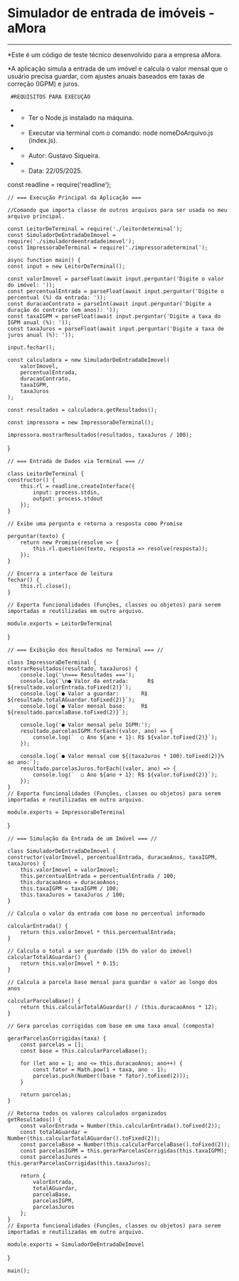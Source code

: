 
# Simulador de entrada de imóveis - aMora
---------------------------------------------------------------
*Este é um código de teste técnico desenvolvido para a empresa aMora.

*A aplicação simula a entrada de um imóvel e calcula o valor mensal que o usuário precisa guardar, com ajustes anuais baseados em taxas de correção (IGPM) e juros.


     #REQUISITOS PARA EXECUÇÃO
* - Ter o Node.js instalado na máquina.
* - Executar via terminal com o comando: node nomeDoArquivo.js (index.js).

* - Autor: Gustavo Siqueira.
* - Data: 22/05/2025.

const readline = require('readline');

    // === Execução Principal da Aplicação ===

    //Comando que importa classe de outros arquivos para ser usada no meu arquivo principal. 

    const LeitorDeTerminal = require('./leitordeterminal');
    const SimuladorDeEntradaDeImovel = require('./simuladordeentradadeimovel');
    const ImpressoraDeTerminal = require('./impressoradeterminal');

    async function main() {
    const input = new LeitorDeTerminal();

    const valorImovel = parseFloat(await input.perguntar('Digite o valor do imóvel: '));
    const percentualEntrada = parseFloat(await input.perguntar('Digite o percentual (%) da entrada: '));
    const duracaoContrato = parseInt(await input.perguntar('Digite a duração do contrato (em anos): '));
    const taxaIGPM = parseFloat(await input.perguntar('Digite a taxa do IGPM anual (%): '));
    const taxaJuros = parseFloat(await input.perguntar('Digite a taxa de juros anual (%): '));

    input.fechar();

    const calculadora = new SimuladorDeEntradaDeImovel(
        valorImovel,
        percentualEntrada,
        duracaoContrato,
        taxaIGPM,
        taxaJuros
    );

    const resultados = calculadora.getResultados();

    const impressora = new ImpressoraDeTerminal();

    impressora.mostrarResultados(resultados, taxaJuros / 100);
}   
   
    // === Entrada de Dados via Terminal === //

    class LeitorDeTerminal {
    constructor() {
        this.rl = readline.createInterface({
            input: process.stdin,
            output: process.stdout
        });
    }

    // Exibe uma pergunta e retorna a resposta como Promise

    perguntar(texto) {
        return new Promise(resolve => {
            this.rl.question(texto, resposta => resolve(resposta));
        });
    }

    // Encerra a interface de leitura
    fechar() {
        this.rl.close();
    }

    // Exporta funcionalidades (Funções, classes ou objetos) para serem importadas e reutilizadas em outro arquivo.

    module.exports = LeitorDeTerminal
}


    // === Exibição dos Resultados no Terminal === // 

    class ImpressoraDeTerminal {
    mostrarResultados(resultado, taxaJuros) {
        console.log('\n=== Resultados ===');
        console.log(`\n● Valor da entrada:      R$ ${resultado.valorEntrada.toFixed(2)}`);
        console.log(`● Valor a guardar:       R$ ${resultado.totalAGuardar.toFixed(2)}`);
        console.log(`● Valor mensal base:     R$ ${resultado.parcelaBase.toFixed(2)}`);

        console.log('● Valor mensal pelo IGPM:');
        resultado.parcelasIGPM.forEach((valor, ano) => {
            console.log(`  ○ Ano ${ano + 1}: R$ ${valor.toFixed(2)}`);
        });

        console.log(`● Valor mensal com ${(taxaJuros * 100).toFixed(2)}% ao ano:`);
        resultado.parcelasJuros.forEach((valor, ano) => {
            console.log(`  ○ Ano ${ano + 1}: R$ ${valor.toFixed(2)}`);
        });
    }
    // Exporta funcionalidades (Funções, classes ou objetos) para serem importadas e reutilizadas em outro arquivo.

    module.exports = ImpressoraDeTerminal
}


    // === Simulação da Entrada de um Imóvel === //

    class SimuladorDeEntradaDeImovel {
    constructor(valorImovel, percentualEntrada, duracaoAnos, taxaIGPM, taxaJuros) {
        this.valorImovel = valorImovel;
        this.percentualEntrada = percentualEntrada / 100;
        this.duracaoAnos = duracaoAnos;
        this.taxaIGPM = taxaIGPM / 100;
        this.taxaJuros = taxaJuros / 100;
    }

    // Calcula o valor da entrada com base no percentual informado

    calcularEntrada() {
        return this.valorImovel * this.percentualEntrada;
    }

    // Calcula o total a ser guardado (15% do valor do imóvel)
    calcularTotalAGuardar() {
        return this.valorImovel * 0.15;
    }

    // Calcula a parcela base mensal para guardar o valor ao longo dos anos

    calcularParcelaBase() {
        return this.calcularTotalAGuardar() / (this.duracaoAnos * 12);
    }

    // Gera parcelas corrigidas com base em uma taxa anual (composta)
    
    gerarParcelasCorrigidas(taxa) {
        const parcelas = [];
        const base = this.calcularParcelaBase();

        for (let ano = 1; ano <= this.duracaoAnos; ano++) {
            const fator = Math.pow(1 + taxa, ano - 1);
            parcelas.push(Number((base * fator).toFixed(2)));
        }

        return parcelas;
    }

    // Retorna todos os valores calculados organizados
    getResultados() {
        const valorEntrada = Number(this.calcularEntrada().toFixed(2));
        const totalAGuardar = Number(this.calcularTotalAGuardar().toFixed(2));
        const parcelaBase = Number(this.calcularParcelaBase().toFixed(2));
        const parcelasIGPM = this.gerarParcelasCorrigidas(this.taxaIGPM);
        const parcelasJuros = this.gerarParcelasCorrigidas(this.taxaJuros);

        return {
            valorEntrada,
            totalAGuardar,
            parcelaBase,
            parcelasIGPM,
            parcelasJuros
        };
    }
    // Exporta funcionalidades (Funções, classes ou objetos) para serem importadas e reutilizadas em outro arquivo.

    module.exports = SimuladorDeEntradaDeImovel
}



    main();



